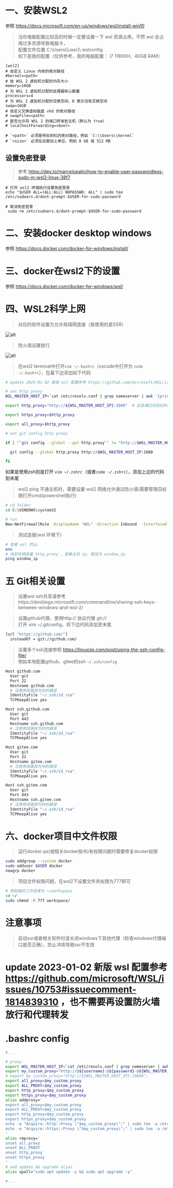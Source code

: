 # 一、安装WSL2

参照 https://docs.microsoft.com/en-us/windows/wsl/install-win10
> 当你电脑配置比较高的时候一定要设置一下 wsl 资源占用，不然 wsl 会占用过多资源导致电脑卡，  
> 配置文件位置 C:\Users\\[user]\\.wslconfig  
> 如下是我的配置（仅供参考，我的电脑配置： i7 11800H、40GB RAM）

```
[wsl2]
# 自定义 Linux 内核的绝对路径
#kernel=<path>
# 给 WSL 2 虚拟机分配的内存大小
memory=10GB
# 为 WSL 2 虚拟机分配的处理器核心数量
processors=4
# 为 WSL 2 虚拟机分配的交换空间，0 表示没有交换空间
swap=16GB
# 自定义交换虚拟磁盘 vhd 的绝对路径
# swapFile=<path>
# 是否允许将 WSL 2 的端口转发到主机（默认为 true）
# localhostForwarding=<bool>

# `<path>` 必须是带反斜杠的绝对路径，例如 `C:\\Users\\kernel`
# `<size>` 必须在后面加上单位，例如 8 GB 或 512 MB
```
## 设置免密登录
> 参考 https://dev.to/marcelopalin/how-to-enable-user-passwordless-sudo-in-wsl2-linux-38f7
```
# 打开 wsl2 终端执行设置免密登录
echo "$USER ALL=(ALL:ALL) NOPASSWD: ALL" | sudo tee /etc/sudoers.d/dont-prompt-$USER-for-sudo-password

# 取消免密登录
 sudo rm /etc/sudoers.d/dont-prompt-$USER-for-sudo-password
```


# 二、安装docker desktop windows

参照 https://docs.docker.com/docker-for-windows/install/


# 三、docker在wsl2下的设置

参照 https://docs.docker.com/docker-for-windows/wsl/


# 四、WSL2科学上网

>  对应的软件设置为允许局域网连接（我使用的是SSR）  
 
![alt](assets/images/局域网设置.jpg "局域网设置")

>  防火墙设置放行

![alt](assets/images/防火墙规则.png "局域网设置")


>  在wsl2 terminal中打开```vim ~/.bashrc```（vscode中打开为 ```code ~/.bashrc```），在最下边添加如下代码

```bash
# update 2023-01-02 新版 wsl 配置参考 https://github.com/microsoft/WSL/issues/10753#issuecomment-1814839310，也不需要再设置防火墙放行和代理转发

# set http proxy
WSL_MASTER_HOST_IP=`cat /etc/resolv.conf | grep nameserver | awk '{print $2}'`

export http_proxy="http://${WSL_MASTER_HOST_IP}:1080"  # 此处端口对应SSR的本地端口1080

export https_proxy=$http_proxy

export all_proxy=$http_proxy

# set git config http proxy

if [ "`git config --global --get http.proxy`" != "http://$WSL_MASTER_HOST_IP:1080" ]; then

  git config --global http.proxy http://$WSL_MASTER_HOST_IP:1080

fi
```

如果是使用zsh则是打开 ```vim ~/.zshrc```（或者```code ~/.zshrc```），添加上边的代码到末尾

> wsl2 ping 不通主机时，需要设置 wsl2 网络允许通过防火墙(需要管理员权限打开cmd/powershell执行)
```bash
# cd folder
cd C:\WINDOWS\system32

# run
New-NetFirewallRule -DisplayName "WSL" -Direction Inbound  -InterfaceAlias "vEthernet (WSL)"  -Action Allow
```

> 测试连接(wsl 环境下)
```bash
# 查看 wsl 的ip
env
# 找到环境变量 http_proxy ，查看主机 ip，假设为 window_ip
ping window_ip
```

# 五 Git相关设置
> 设置wsl ssh共享请参考https://devblogs.microsoft.com/commandline/sharing-ssh-keys-between-windows-and-wsl-2/

> 设置github代理，使用http:// 协议代替 git://   
> 打开 vim ~/.gitconfig，将下边代码添加至末尾  
``` bash
[url "https://github.com/"]
  insteadOf = git://github.com/
```

> 设置多个ssh连接参照 https://linuxize.com/post/using-the-ssh-config-file/  
> 例如本地配置github、gitee的ssh ```~/.ssh/config```  
```bash
Host github.com
  User git
  Port 22
  Hostname github.com
  # 注意修改路径为你的路径
  IdentityFile "~/.ssh/id_rsa"
  TCPKeepAlive yes

Host ssh.github.com
  User git
  Port 443
  Hostname ssh.github.com
  # 注意修改路径为你的路径
  IdentityFile "~/.ssh/id_rsa"
  TCPKeepAlive yes

Host gitee.com
  User git
  Port 22
  Hostname gitee.com
  # 注意修改路径为你的路径
  IdentityFile "~/.ssh/id_rsa"
  TCPKeepAlive yes

Host ssh.gitee.com
  User git
  Port 443
  Hostname ssh.gitee.com
  # 注意修改路径为你的路径
  IdentityFile "~/.ssh/id_rsa"
  TCPKeepAlive yes

```

# 六、docker项目中文件权限
> 运行docker ps(或相关docker指令)有权限问题时需要修复docker权限
```bash
sudo addgroup --system docker
sudo adduser $USER docker
newgrp docker
```

>  项目文件权限问题，在wsl2下设置文件夹权限为777即可
```bash
# 例如我的工作目录为 ~/workspace
cd ~/
sudo chmod -R 777 workspace/
```

# 注意事项
> 启动ssr或者相关软件时请关闭windows下其他代理（检查windows代理端口是否正确），防止冲突导致ssr不生效


# update 2023-01-02 新版 wsl 配置参考 https://github.com/microsoft/WSL/issues/10753#issuecomment-1814839310 ，也不需要再设置防火墙放行和代理转发
# .bashrc config
```bash
#...

# proxy
export WSL_MASTER_HOST_IP=`cat /etc/resolv.conf | grep nameserver | awk '{print $2}'`
export my_custom_proxy="http://@${username}:@${password}-@${WSL_MASTER_HOST_IP}:10808";
# export my_custom_proxy="http://${WSL_MASTER_HOST_IP}:10808";
export all_proxy=$my_custom_proxy
export ALL_PROXY=$my_custom_proxy
export http_proxy=$my_custom_proxy
export https_proxy=$my_custom_proxy
alias addproxy='
export all_proxy=$my_custom_proxy
export ALL_PROXY=$my_custom_proxy
export http_proxy=$my_custom_proxy
export https_proxy=$my_custom_proxy
echo -e "Acquire::http::Proxy \"$my_custom_proxy\";" | sudo tee -a /etc/apt/apt.conf > /dev/null
echo -e "Acquire::https::Proxy \"$my_custom_proxy\";" | sudo tee -a /etc/apt/apt.conf > /dev/null
'
alias rmproxy='
unset all_proxy
unset ALL_PROXY
unset http_proxy
unset https_proxy
'
# add update && upgrade alias
alias upall="sudo apt update -y && sudo apt upgrade -y"

#...
```
